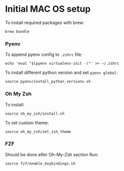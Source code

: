 # Initial MAC OS setup

To install required packages with brew:
```shell
brew bundle
```

### Pyenv
To append pyenv config to `.zshrc` file:
```shell
echo 'eval "$(pyenv virtualenv-init -)"' >> ~/.zshrc
```
To install different python version and set `pyenv global`:
```shell
source pyenv/install_python_versions.sh
```

### Oh My Zsh
To install:
```shell
source oh_my_zsh/install.sh
```
To set custom theme:
```shell
source oh_my_zsh/set_zsh_theme
```

### FZF
Should be done after Oh-My-Zsh section
Run:
```shell
source fzf/enable_keybindings.sh
```

